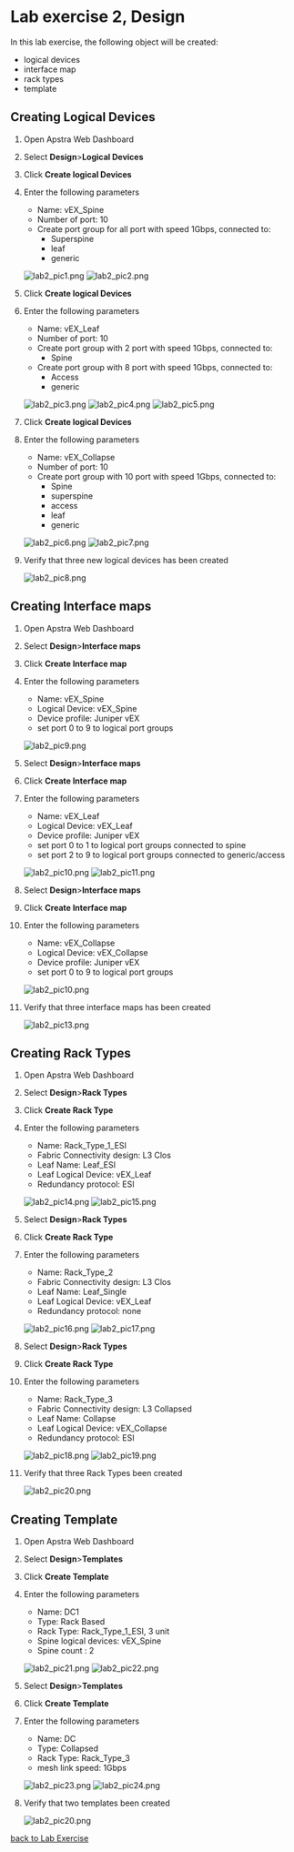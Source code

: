 # Lab exercise 2, Design
In this lab exercise, the following object will be created:
- logical devices
- interface map
- rack types
- template

## Creating Logical Devices
1. Open Apstra Web Dashboard
2. Select **Design**>**Logical Devices**
3. Click **Create logical Devices**
4. Enter the following parameters
    - Name: vEX_Spine
    - Number of port: 10
    - Create port group for all port with speed 1Gbps, connected to:
        - Superspine
        - leaf
        - generic

    ![lab2_pic1.png](images/lab2_pic1.png)
    ![lab2_pic2.png](images/lab2_pic2.png)

5. Click **Create logical Devices**
6. Enter the following parameters
    - Name: vEX_Leaf
    - Number of port: 10
    - Create port group with 2 port with speed 1Gbps, connected to:
        - Spine
    - Create port group with 8 port with speed 1Gbps, connected to:
        - Access
        - generic
    

    ![lab2_pic3.png](images/lab2_pic3.png)
    ![lab2_pic4.png](images/lab2_pic4.png)
    ![lab2_pic5.png](images/lab2_pic5.png)

5. Click **Create logical Devices**
6. Enter the following parameters
    - Name: vEX_Collapse
    - Number of port: 10
    - Create port group with 10 port with speed 1Gbps, connected to:
        - Spine
        - superspine
        - access
        - leaf
        - generic

    ![lab2_pic6.png](images/lab2_pic6.png)
    ![lab2_pic7.png](images/lab2_pic7.png)

7. Verify that three new logical devices has been created

    ![lab2_pic8.png](images/lab2_pic8.png)


## Creating Interface maps
1. Open Apstra Web Dashboard
2. Select **Design**>**Interface maps**
3. Click **Create Interface map**
4. Enter the following parameters
    - Name: vEX_Spine
    - Logical Device: vEX_Spine
    - Device profile: Juniper vEX
    - set port 0 to 9 to logical port groups

    ![lab2_pic9.png](images/lab2_pic9.png)
5. Select **Design**>**Interface maps**
6. Click **Create Interface map**
7. Enter the following parameters
    - Name: vEX_Leaf
    - Logical Device: vEX_Leaf
    - Device profile: Juniper vEX
    - set port 0 to 1 to logical port groups connected to spine
    - set port 2 to 9 to logical port groups connected to generic/access


    ![lab2_pic10.png](images/lab2_pic10.png)
    ![lab2_pic11.png](images/lab2_pic11.png)
8. Select **Design**>**Interface maps**
9. Click **Create Interface map**
10. Enter the following parameters
    - Name: vEX_Collapse
    - Logical Device: vEX_Collapse
    - Device profile: Juniper vEX
    - set port 0 to 9 to logical port groups

    ![lab2_pic10.png](images/lab2_pic12.png)


11. Verify that three interface maps has been created

    ![lab2_pic13.png](images/lab2_pic13.png)



## Creating Rack Types
1. Open Apstra Web Dashboard
2. Select **Design**>**Rack Types**
3. Click **Create Rack Type**
4. Enter the following parameters
    - Name: Rack_Type_1_ESI
    - Fabric Connectivity design: L3 Clos
    - Leaf Name: Leaf_ESI
    - Leaf Logical Device: vEX_Leaf
    - Redundancy protocol: ESI

    ![lab2_pic14.png](images/lab2_pic14.png)
    ![lab2_pic15.png](images/lab2_pic15.png)

5. Select **Design**>**Rack Types**
6. Click **Create Rack Type**
7. Enter the following parameters
    - Name: Rack_Type_2
    - Fabric Connectivity design: L3 Clos
    - Leaf Name: Leaf_Single
    - Leaf Logical Device: vEX_Leaf
    - Redundancy protocol: none

    ![lab2_pic16.png](images/lab2_pic16.png)
    ![lab2_pic17.png](images/lab2_pic17.png)
 

8. Select **Design**>**Rack Types**
9. Click **Create Rack Type**
10. Enter the following parameters
    - Name: Rack_Type_3
    - Fabric Connectivity design: L3 Collapsed
    - Leaf Name: Collapse
    - Leaf Logical Device: vEX_Collapse
    - Redundancy protocol: ESI

    ![lab2_pic18.png](images/lab2_pic18.png)
    ![lab2_pic19.png](images/lab2_pic19.png)

11. Verify that three Rack Types been created

    ![lab2_pic20.png](images/lab2_pic20.png)



## Creating Template
1. Open Apstra Web Dashboard
2. Select **Design**>**Templates**
3. Click **Create Template**
4. Enter the following parameters
    - Name: DC1
    - Type: Rack Based
    - Rack Type: Rack_Type_1_ESI, 3 unit
    - Spine logical devices: vEX_Spine
    - Spine count : 2

    ![lab2_pic21.png](images/lab2_pic21.png)
    ![lab2_pic22.png](images/lab2_pic22.png)


5. Select **Design**>**Templates**
6. Click **Create Template**
7. Enter the following parameters
    - Name: DC
    - Type: Collapsed
    - Rack Type: Rack_Type_3
    - mesh link speed: 1Gbps
  

    ![lab2_pic23.png](images/lab2_pic23.png)
    ![lab2_pic24.png](images/lab2_pic24.png)


8. Verify that two templates been created

    ![lab2_pic20.png](images/lab2_pic25.png)



[back to Lab Exercise](README.md)
